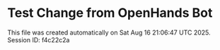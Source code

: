 # Test Change from OpenHands Bot

This file was created automatically on Sat Aug 16 21:06:47 UTC 2025.
Session ID: f4c22c2a
